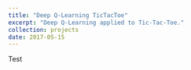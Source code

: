 ```yaml
---
title: "Deep Q-Learning TicTacToe"
excerpt: "Deep Q-Learning applied to Tic-Tac-Toe."
collection: projects
date: 2017-05-15
---
```


Test